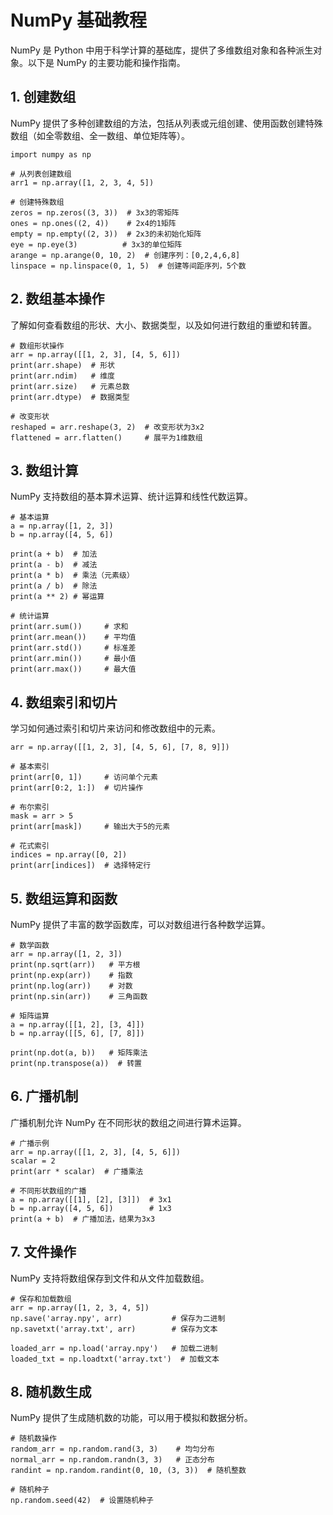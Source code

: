 # NumPy 基础教程

NumPy 是 Python 中用于科学计算的基础库，提供了多维数组对象和各种派生对象。以下是 NumPy 的主要功能和操作指南。

## 1. 创建数组
NumPy 提供了多种创建数组的方法，包括从列表或元组创建、使用函数创建特殊数组（如全零数组、全一数组、单位矩阵等）。
```
import numpy as np

# 从列表创建数组
arr1 = np.array([1, 2, 3, 4, 5])

# 创建特殊数组
zeros = np.zeros((3, 3))  # 3x3的零矩阵
ones = np.ones((2, 4))    # 2x4的1矩阵
empty = np.empty((2, 3))  # 2x3的未初始化矩阵
eye = np.eye(3)          # 3x3的单位矩阵
arange = np.arange(0, 10, 2)  # 创建序列：[0,2,4,6,8]
linspace = np.linspace(0, 1, 5)  # 创建等间距序列，5个数
```

## 2. 数组基本操作
了解如何查看数组的形状、大小、数据类型，以及如何进行数组的重塑和转置。
```
# 数组形状操作
arr = np.array([[1, 2, 3], [4, 5, 6]])
print(arr.shape)  # 形状
print(arr.ndim)   # 维度
print(arr.size)   # 元素总数
print(arr.dtype)  # 数据类型

# 改变形状
reshaped = arr.reshape(3, 2)  # 改变形状为3x2
flattened = arr.flatten()     # 展平为1维数组
```

## 3. 数组计算
NumPy 支持数组的基本算术运算、统计运算和线性代数运算。
```
# 基本运算
a = np.array([1, 2, 3])
b = np.array([4, 5, 6])

print(a + b)  # 加法
print(a - b)  # 减法
print(a * b)  # 乘法（元素级）
print(a / b)  # 除法
print(a ** 2) # 幂运算

# 统计运算
print(arr.sum())     # 求和
print(arr.mean())    # 平均值
print(arr.std())     # 标准差
print(arr.min())     # 最小值
print(arr.max())     # 最大值
```

## 4. 数组索引和切片
学习如何通过索引和切片来访问和修改数组中的元素。
```
arr = np.array([[1, 2, 3], [4, 5, 6], [7, 8, 9]])

# 基本索引
print(arr[0, 1])     # 访问单个元素
print(arr[0:2, 1:])  # 切片操作

# 布尔索引
mask = arr > 5
print(arr[mask])     # 输出大于5的元素

# 花式索引
indices = np.array([0, 2])
print(arr[indices])  # 选择特定行
```

## 5. 数组运算和函数
NumPy 提供了丰富的数学函数库，可以对数组进行各种数学运算。
```
# 数学函数
arr = np.array([1, 2, 3])
print(np.sqrt(arr))   # 平方根
print(np.exp(arr))    # 指数
print(np.log(arr))    # 对数
print(np.sin(arr))    # 三角函数

# 矩阵运算
a = np.array([[1, 2], [3, 4]])
b = np.array([[5, 6], [7, 8]])

print(np.dot(a, b))   # 矩阵乘法
print(np.transpose(a))  # 转置
```

## 6. 广播机制
广播机制允许 NumPy 在不同形状的数组之间进行算术运算。
```
# 广播示例
arr = np.array([[1, 2, 3], [4, 5, 6]])
scalar = 2
print(arr * scalar)  # 广播乘法

# 不同形状数组的广播
a = np.array([[1], [2], [3]])  # 3x1
b = np.array([4, 5, 6])        # 1x3
print(a + b)  # 广播加法，结果为3x3
```

## 7. 文件操作
NumPy 支持将数组保存到文件和从文件加载数组。
```
# 保存和加载数组
arr = np.array([1, 2, 3, 4, 5])
np.save('array.npy', arr)           # 保存为二进制
np.savetxt('array.txt', arr)        # 保存为文本

loaded_arr = np.load('array.npy')   # 加载二进制
loaded_txt = np.loadtxt('array.txt')  # 加载文本
```

## 8. 随机数生成
NumPy 提供了生成随机数的功能，可以用于模拟和数据分析。
```
# 随机数操作
random_arr = np.random.rand(3, 3)    # 均匀分布
normal_arr = np.random.randn(3, 3)   # 正态分布
randint = np.random.randint(0, 10, (3, 3))  # 随机整数

# 随机种子
np.random.seed(42)  # 设置随机种子
```